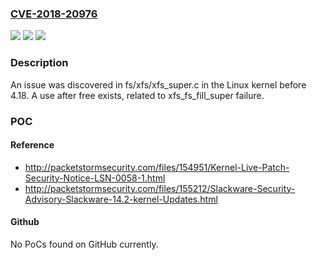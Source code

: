### [CVE-2018-20976](https://cve.mitre.org/cgi-bin/cvename.cgi?name=CVE-2018-20976)
![](https://img.shields.io/static/v1?label=Product&message=n%2Fa&color=blue)
![](https://img.shields.io/static/v1?label=Version&message=n%2Fa&color=blue)
![](https://img.shields.io/static/v1?label=Vulnerability&message=n%2Fa&color=brighgreen)

### Description

An issue was discovered in fs/xfs/xfs_super.c in the Linux kernel before 4.18. A use after free exists, related to xfs_fs_fill_super failure.

### POC

#### Reference
- http://packetstormsecurity.com/files/154951/Kernel-Live-Patch-Security-Notice-LSN-0058-1.html
- http://packetstormsecurity.com/files/155212/Slackware-Security-Advisory-Slackware-14.2-kernel-Updates.html

#### Github
No PoCs found on GitHub currently.

